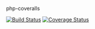 
php-coveralls

[![Build Status](https://travis-ci.org/Harvey-Mlambo/travis-coveralls.svg?branch=master)](https://travis-ci.org/Harvey-Mlambo/travis-coveralls)
[![Coverage Status](https://coveralls.io/repos/Harvey-Mlambo/travis-coveralls/badge.png?branch=master)](https://coveralls.io/r/Harvey-Mlambo/travis-coveralls)




